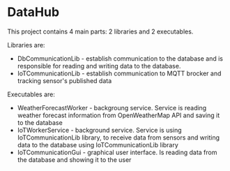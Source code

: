 # DataHub

This project contains 4 main parts: 2 libraries and 2 executables.

Libraries are:
- DbCommunicationLib - establish communication to the database and is responsible for reading and writing data to the database.
- IoTCommunicationLib - establish communication to MQTT brocker and tracking sensor's published data

Executables are:
- WeatherForecastWorker - backgroung service. Service is reading weather forecast information from OpenWeatherMap API and saving it to the database
- IoTWorkerService - background service. Service is using IoTCommunicationLib library, to receive data from sensors and writing data to the database using IoTCommunicationLib library
- IoTCommunicationGui - graphical user interface. Is reading data from the database and showing it to the user
